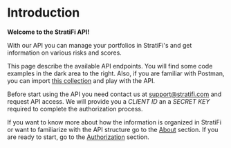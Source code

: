 # Introduction

**Welcome to the StratiFi API!**

With our API you can manage your portfolios in StratiFi's and get information on various risks and scores.

This page describe the available API endpoints. You will find some code examples in the dark area to the right. Also, if you are familiar with Postman, you can import <a href="https://www.getpostman.com/collections/9e82bcf47798dacdbb8c" target="_blank">this collection</a> and play with the API.

Before start using the API you need contact us at <a class="link-primary" href="mailto:info@stratifi.com">support@stratifi.com</a> and request API access. We will provide you a _CLIENT ID_ an a _SECRET KEY_ required to complete the authorization process.

If you want to know more about how the information is organized in StratiFi or want to familiarize with the API structure go to the <a href="http://localhost:4567/#about">About</a> section. If you are ready to start, go to the <a href="http://localhost:4567/#authorization">Authorization</a> section.
